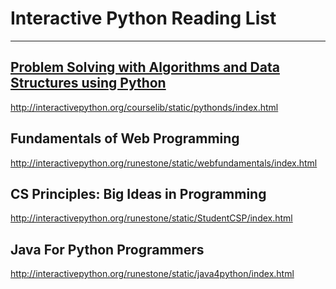 # Interactive Python Reading List
***

## [Problem Solving with Algorithms and Data Structures using Python](http://interactivepython.org/courselib/static/pythonds/index.html)
http://interactivepython.org/courselib/static/pythonds/index.html

## Fundamentals of Web Programming
http://interactivepython.org/runestone/static/webfundamentals/index.html

## CS Principles: Big Ideas in Programming
http://interactivepython.org/runestone/static/StudentCSP/index.html

## Java For Python Programmers
http://interactivepython.org/runestone/static/java4python/index.html
